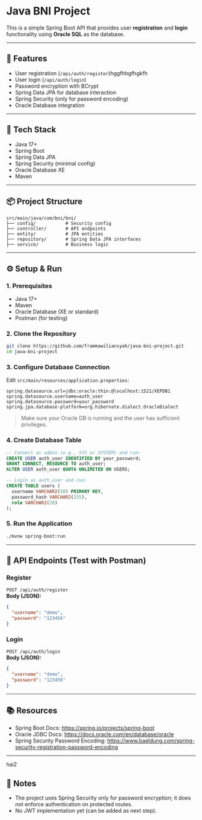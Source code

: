 # Java BNI Project

This is a simple Spring Boot API that provides user **registration** and **login** functionality using **Oracle SQL** as the database.

---

## 🚀 Features

- User registration (`/api/auth/register`)hggfhhgfhgkfh
- User login (`/api/auth/login`)
- Password encryption with BCrypt
- Spring Data JPA for database interaction
- Spring Security (only for password encoding)
- Oracle Database integration

---

## 🧱 Tech Stack

- Java 17+
- Spring Boot
- Spring Data JPA
- Spring Security (minimal config)
- Oracle Database XE
- Maven

---

## 📦 Project Structure

```
src/main/java/com/bni/bni/
├── config/           # Security config
├── controller/       # API endpoints
├── entity/           # JPA entities
├── repository/       # Spring Data JPA interfaces
├── service/          # Business logic
```

---

## ⚙️ Setup & Run

### 1. Prerequisites

- Java 17+
- Maven
- Oracle Database (XE or standard)
- Postman (for testing)

### 2. Clone the Repository

```bash
git clone https://github.com/frammawiliansyah/java-bni-project.git
cd java-bni-project
```

### 3. Configure Database Connection

Edit `src/main/resources/application.properties`:

```properties
spring.datasource.url=jdbc:oracle:thin:@localhost:1521/XEPDB1
spring.datasource.username=auth_user
spring.datasource.password=your_password
spring.jpa.database-platform=org.hibernate.dialect.OracleDialect
```

> Make sure your Oracle DB is running and the user has sufficient privileges.

### 4. Create Database Table

```sql
-- Connect as admin (e.g., SYS or SYSTEM) and run:
CREATE USER auth_user IDENTIFIED BY your_password;
GRANT CONNECT, RESOURCE TO auth_user;
ALTER USER auth_user QUOTA UNLIMITED ON USERS;

-- Login as auth_user and run:
CREATE TABLE users (
  username VARCHAR2(50) PRIMARY KEY,
  password_hash VARCHAR2(255),
  role VARCHAR2(20)
);
```

### 5. Run the Application

```bash
./mvnw spring-boot:run
```

---

## 🧪 API Endpoints (Test with Postman)

### Register
`POST /api/auth/register`  
**Body (JSON):**
```json
{
  "username": "demo",
  "password": "123456"
}
```

### Login
`POST /api/auth/login`  
**Body (JSON):**
```json
{
  "username": "demo",
  "password": "123456"
}
```

---

## 📚 Resources

- Spring Boot Docs: https://spring.io/projects/spring-boot  
- Oracle JDBC Docs: https://docs.oracle.com/en/database/oracle  
- Spring Security Password Encoding: https://www.baeldung.com/spring-security-registration-password-encoding  

---

hai2

## 📌 Notes

- The project uses Spring Security only for password encryption; it does not enforce authentication on protected routes.
- No JWT implementation yet (can be added as next step).
